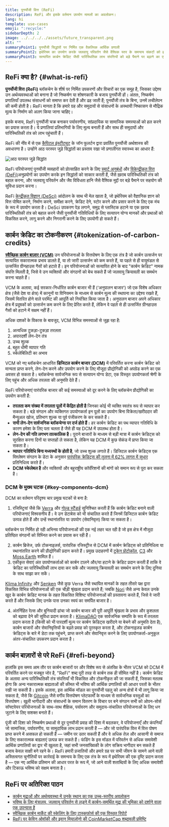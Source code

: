 ```yaml
---
title: पुनर्योजी वित्त (ReFi)
description: ReFi और इसके वर्तमान उपयोग मामलों का अवलोकन।
lang: hi
template: use-cases
emoji: ":recycle:"
sidebarDepth: 2
image: ../../../../assets/future_transparent.png
alt: ""
summaryPoint1: पुनर्योजी सिद्धांतों पर निर्मित एक वैकल्पिक आर्थिक प्रणाली
summaryPoint2: इथेरियम का उपयोग करके जलवायु परिवर्तन जैसे वैश्विक स्तर के समन्वय संकटों को हल करने का प्रयास
summaryPoint3: सत्यापित कार्बन क्रेडिट जैसी पारिस्थितिक लाभ संपत्तियों को बड़े पैमाने पर बढ़ाने का एक उपकरण
---
```


## ReFi क्या है? {#what-is-refi}

**पुनर्योजी वित्त (ReFi)** ब्लॉकचेन के शीर्ष पर निर्मित उपकरणों और विचारों का एक समूह है, जिसका उद्देश्य उन अर्थव्यवस्थाओं को बनाना है जो निष्कर्षण या शोषणकारी के बजाय पुनर्योजी हों। अंततः, निष्कर्षण प्रणालियाँ उपलब्ध संसाधनों को समाप्त कर देती हैं और ढह जाती हैं; पुनर्योजी तंत्र के बिना, उनमें लचीलेपन की कमी होती है। ReFi मानता है कि हमारे ग्रह और समुदायों से संसाधनों के अस्थायी निष्कासन से मौद्रिक मूल्य के निर्माण को अलग किया जाना चाहिए।

इसके बजाय, ReFi पुनर्योजी चक्र बनाकर पर्यावरणीय, सांप्रदायिक या सामाजिक समस्याओं को हल करने का प्रयास करता है। ये प्रणालियां प्रतिभागियों के लिए मूल्य बनाती हैं और साथ ही समुदायों और पारिस्थितिकी तंत्र को लाभ पहुंचाती हैं।

ReFi की नींव में से एक [कैपिटल इंस्टीट्यूट](https://capitalinstitute.org) के जॉन फुलर्टन द्वारा प्रवर्तित पुनर्योजी अर्थशास्त्र की अवधारणा है। उन्होंने आठ परस्पर जुड़े सिद्धांतों का प्रस्ताव रखा जो प्रणालीगत स्वास्थ्य का आधार हैं:

![आठ परस्पर जुड़े सिद्धांत](../../assets/use-cases/refi-regenerative-economy-diagram.png)

ReFi परियोजनाएं पुनर्योजी व्यवहारों को प्रोत्साहित करने के लिए [स्मार्ट अनुबंधों](/developers/docs/smart-contracts/) और [विकेन्द्रीकृत वित्त (DeFi)](/defi/)अनुप्रयोगों का उपयोग करके इन सिद्धांतों को साकार करती हैं, जैसे ख़राब पारिस्थितिकी तंत्र को बहाल करना, और जलवायु परिवर्तन और जैव विविधता हानि जैसे वैश्विक मुद्दों पर बड़े पैमाने पर सहयोग की सुविधा प्रदान करना।

ReFi [केन्द्रीकृत विज्ञान (DeSci)](/desci/) आंदोलन के साथ भी मेल खाता है, जो इथेरियम को वैज्ञानिक ज्ञान को वित्त पोषित करने, निर्माण करने, समीक्षा करने, क्रेडिट देने, स्टोर करने और प्रसार करने के लिए एक मंच के रूप में उपयोग करता है। DeSci उपकरण पेड़ लगाने, समुद्र से प्लास्टिक हटाने या एक ख़राब पारिस्थितिकी तंत्र को बहाल करने जैसी पुनर्योजी गतिविधियों के लिए सत्यापन योग्य मानकों और प्रथाओं को विकसित करने, लागू करने और निगरानी करने के लिए उपयोगी हो सकते हैं।

## कार्बन क्रेडिट का टोकनीकरण {#tokenization-of-carbon-credits}

**[स्वैच्छिक कार्बन बाज़ार (VCM)](https://climatefocus.com/so-what-voluntary-carbon-market-exactly/)** उन परियोजनाओं के वित्तपोषण के लिए एक तंत्र है जो कार्बन उत्सर्जन पर सत्यापित सकारात्मक प्रभाव डालते हैं, या तो जारी उत्सर्जन को कम करते हैं, या पहले से ही वायुमंडल से उत्सर्जित ग्रीनहाउस गैसों को हटाते हैं। इन परियोजनाओं को सत्यापित होने के बाद "कार्बन क्रेडिट" नामक संपत्ति मिलती है, जिसे वे उन व्यक्तियों और संगठनों को बेच सकते हैं जो जलवायु क्रियावली का समर्थन करना चाहते हैं।

VCM के अलावा, कई सरकार-निर्धारित कार्बन बाजार भी हैं (‘अनुपालन बाजार’) जो एक विशेष अधिकार क्षेत्र (जैसे देश या क्षेत्र) में कानूनों या विनियमन के माध्यम से कार्बन मूल्य की स्थापना का उद्देश्य रखते हैं, जिसमें वितरित होने वाले परमिट की आपूर्ति को नियंत्रित किया जाता है। अनुपालन बाजार अपने अधिकार क्षेत्र में प्रदूषकों को उत्सर्जन कम करने के लिए प्रेरित करते हैं, लेकिन वे पहले से ही उत्सर्जित ग्रीनहाउस गैसों को हटाने में सक्षम नहीं हैं।

अधिक दशकों के विकास के बावजूद, VCM विभिन्न समस्याओं से जूझ रहा है:

1. अत्यधिक टुकड़ा-टुकड़ा तरलता
2. अपारदर्शी लेन-देन तंत्र
3. उच्च शुल्क
4. बहुत धीमी व्यापार गति
5. स्केलेबिलिटी का अभाव

VCM को नए ब्लॉकचेन आधारित **डिजिटल कार्बन बाजार (DCM)** में परिवर्तित करना कार्बन क्रेडिट को मान्यता प्राप्त करने, लेन-देन करने और उपयोग करने के लिए मौजूदा प्रौद्योगिकी को अपग्रेड करने का एक अवसर हो सकता है। ब्लॉकचेन्स सार्वजनिक रूप से सत्यापन योग्य डेटा, एक विस्तृत उपयोगकर्ता श्रेणी के लिए पहुंच और अधिक तरलता की अनुमति देते हैं।

ReFi परियोजनाएं पारंपरिक बाजार की कई समस्याओं को दूर करने के लिए ब्लॉकचेन प्रौद्योगिकी का उपयोग करती हैं:

- **तरलता कम संख्या में तरलता पूलों में केंद्रित होती है** जिनका कोई भी व्यक्ति स्वतंत्र रूप से व्यापार कर सकता है। बड़े संगठन और व्यक्तिगत उपयोगकर्ता इन पूलों का उपयोग बिना विक्रेता/खरीददार की मैन्युअल खोज, प्रतिभाग शुल्क या पूर्व पंजीकरण के कर सकते हैं।
- **सभी लेन-देन सार्वजनिक ब्लॉकचेन्स पर दर्ज होते हैं**। हर कार्बन क्रेडिट का पथ व्यापार गतिविधि के कारण हमेशा के लिए पता चलता है जैसे ही यह DCM में उपलब्ध होता है।
- **लेन-देन की गति लगभग तात्कालिक है**। पुराने बाजारों के माध्यम से बड़ी मात्रा में कार्बन क्रेडिट्स को सुरक्षित करना दिनों या सप्ताहों ले सकता है, लेकिन यह DCM में कुछ सेकंड में प्राप्त किया जा सकता है।
- **व्यापार गतिविधि बिना मध्यस्थों के होती है**, जो उच्च शुल्क लगाते हैं। डिजिटल कार्बन क्रेडिट्स एक विश्लेषण संगठन के डेटा के अनुसार [पारंपरिक क्रेडिट्स की तुलना में 62% लागत में सुधार](https://www.klimadao.finance/blog/klimadao-analysis-of-the-base-carbon-tonne) प्रतिनिधित्व करते हैं।
- **DCM स्केलेबल है** और व्यक्तियों और बहुराष्ट्रीय कॉर्पोरेशनों की मांगों को समान रूप से पूरा कर सकता है।

### DCM के मुख्य घटक {#key-components-dcm}

DCM का वर्तमान परिदृश्य चार प्रमुख घटकों से बना है:

1. रजिस्ट्रियां जैसे कि [Verra](https://verra.org/project/vcs-program/registry-system/) और [गोल्ड स्टैंडर्ड](https://www.goldstandard.org/) सुनिश्चित करती हैं कि कार्बन क्रेडिट बनाने वाली परियोजनाएं विश्वसनीय हैं। वे उन डेटाबेस को भी संचालित करते हैं जिनमें डिजिटल कार्बन क्रेडिट उत्पन्न होते हैं और उन्हें स्थानांतरित या उपयोग (सेवानिवृत्त) किया जा सकता है।

ब्लॉकचेन पर निर्मित हो रही अभिनव परियोजनाओं की एक नई लहर चल रही है जो इस क्षेत्र में मौजूदा प्रतिष्ठित संगठनों को विघ्नित करने का प्रयास कर रही हैं।

2. कार्बन ब्रिजेज, उर्फ टोकनाइज़र्स, पारंपरिक रजिस्ट्रीज से DCM में कार्बन क्रेडिट्स को प्रतिनिधित्व या स्थानांतरित करने की प्रौद्योगिकी प्रदान करते हैं। प्रमुख उदाहरणों में [टूकेन प्रोटोकॉल](https://toucan.earth/), [C3](https://c3.app/) और [Moss.Earth](https://moss.earth/) शामिल हैं।
3. एकीकृत सेवाएं अंत उपयोगकर्ताओं को कार्बन टालने और/या हटाने के क्रेडिट प्रदान करती हैं ताकि वे क्रेडिट का पारिस्थितिकी लाभ दावा कर सकें और जलवायु क्रियावली का समर्थन करने के लिए दुनिया के साथ साझा कर सकें।

[Klima Infinity](https://www.klimadao.finance/infinity) और [Senken](https://senken.io/) जैसे कुछ Verra जैसे स्थापित मानकों के तहत तीसरे पक्ष द्वारा विकसित विभिन्न परियोजनाओं की एक चौड़ी श्रृंखला प्रदान करते हैं; जबकि [Nori](https://nori.com/) जैसे अन्य केवल उनके खुद के कार्बन क्रेडिट मानक के तहत विकसित विशिष्ट परियोजनाओं की प्रस्तावना करते हैं, जिसे वे जारी करते हैं और जिसके लिए उनके पास उनका स्वयं का समर्पित बाजार है।

4. अंतर्निहित रेल्स और बुनियादी ढांचा जो कार्बन बाजार की पूरी आपूर्ति श्रृंखला के प्रभाव और कुशलता को बढ़ावा देने की सुविधा प्रदान करता है। [KlimaDAO](http://klimadao.finance/) एक सार्वजनिक सम्पत्ति के रूप में तरलता प्रदान करता है (किसी को भी पारदर्शी मूल्य पर कार्बन क्रेडिट्स खरीदने या बेचने की अनुमति देता है), कार्बन बाजारों और सेवानिवृत्तियों के बढ़ते प्रवाह को पुरस्कृत करता है, और टोकनाइज़ड कार्बन क्रेडिट्स के बारे में डेटा तक पहुंचने, प्राप्त करने और सेवानिवृत्त करने के लिए उपयोगकर्ता-अनुकूल अंतर-संचालित उपकरण प्रदान करता है।

## कार्बन बाज़ारों से परे ReFi {#refi-beyond}

हालांकि इस समय आम तौर पर कार्बन बाजारों पर और विशेष रूप से अंतरिक्ष के भीतर VCM को DCM में परिवर्तित करने पर मजबूत जोर है, "ReFi" शब्द पूरी तरह से कार्बन तक ही सीमित नहीं है। कार्बन क्रेडिट के अलावा अन्य पारिस्थितिकी तंत्र संपत्तियाँ भी विकसित और टोकनीकृत की जा सकती हैं, जिसका मतलब होगा कि अन्य नकारात्मक बाह्यताओं की कीमत भी भविष्य की आर्थिक प्रणालियों की आधार परतों के भीतर रखी जा सकती है। इसके अलावा, इस आर्थिक मॉडल का पुनर्योजी पहलु को अन्य क्षेत्रों में भी लागू किया जा सकता है, जैसे कि [Gitcoin](https://gitcoin.co/) जैसे वर्गीय वित्तपोषण प्लेटफार्मों के माध्यम से सार्वजनिक वस्तुओं का वित्तपोषण। खुली भागीदारी और संसाधनों के समान वितरण के विचार पर बने संगठन सभी को ओपन-सोर्स सॉफ्टवेयर परियोजनाओं के साथ-साथ शैक्षिक, पर्यावरण और समुदाय-संचालित परियोजनाओं के लिए धन जुटाने के लिए सशक्त बनाते हैं।

पूंजी की दिशा को निष्कर्षण प्रथाओं से दूर पुनर्योजी प्रवाह की दिशा में बदलकर, वे परियोजनाएँ और कंपनियाँ जो सामाजिक, पर्यावरणीय, या सामुदायिक लाभ प्रदान करती हैं — और जो पारंपरिक वित्त में वित्त पोषण प्राप्त करने में असफल हो सकती हैं — जमीन पर उतर सकती हैं और वे अधिक तेज़ और आसानी से समाज के लिए सकारात्मक बाह्यताएं उत्पन्न कर सकते हैं। फंडिंग के इस मॉडल में परिवर्तन से अधिक समावेशी आर्थिक प्रणालियों का द्वार भी खुलता है, जहां सभी जनसांख्यिकी के लोग सक्रिय भागीदार बन सकते हैं बजाय केवल साक्षी बने रहने के। ReFi हमारी प्रजातियों और हमारे ग्रह पर सभी जीवन के सामने आने वाली अस्तित्वगत चुनौतियों पर कार्रवाई के समन्वय के लिए एक तंत्र के रूप में इथेरियम की एक दृष्टि प्रदान करता है — एक नए आर्थिक प्रतिमान की आधार परत के रूप में, जो आने वाली शताब्दियों के लिए अधिक समावेशी और टिकाऊ भविष्य को सक्षम बनाता है।

## ReFi पर अतिरिक्त पाठन

- [कार्बन मुद्राओं और अर्थव्यवस्था में उनके स्थान का एक उच्च-स्तरीय अवलोकन](https://www.klimadao.finance/blog/the-vision-of-a-carbon-currency)
- [भविष्य के लिए मंत्रालय, जलवायु परिवर्तन से लड़ने में कार्बन-समर्थित मुद्रा की भूमिका को दर्शाने वाला एक उपन्यास है](https://en.wikipedia.org/wiki/The_Ministry_for_the_Future)
- [स्वैच्छिक कार्बन मार्केट की स्केलिंग के लिए टास्कफोर्स की एक विस्तृत रिपोर्ट](https://www.iif.com/Portals/1/Files/TSVCM_Report.pdf)
- [ReFi पर केविन ओवॉकी और इवान मियाज़ोनो की CoinMarketCap शब्दावली प्रविष्टि](https://coinmarketcap.com/alexandria/glossary/regenerative-finance-refi)
